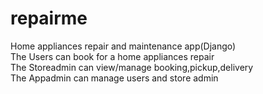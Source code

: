 # repairme
Home appliances repair and maintenance app(Django)  
The Users can book for a home appliances repair     
The Storeadmin can view/manage booking,pickup,delivery  
The Appadmin can manage users and store admin  